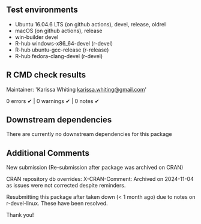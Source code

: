 
## Test environments

- Ubuntu 16.04.6 LTS (on github actions), devel, release, oldrel
- macOS (on github actions), release
- win-builder devel
- R-hub windows-x86_64-devel (r-devel)
- R-hub ubuntu-gcc-release (r-release)
- R-hub fedora-clang-devel (r-devel)

## R CMD check results

Maintainer: 'Karissa Whiting <karissa.whiting@gmail.com>' 

0 errors ✔ | 0 warnings ✔ | 0 notes ✔

## Downstream dependencies

There are currently no downstream dependencies for this package

## Additional Comments

New submission (Re-submission after package was archived on CRAN)

CRAN repository db overrides:
  X-CRAN-Comment: Archived on 2024-11-04 as issues were not corrected
      despite reminders.

Resubmitting this package after taken down (< 1 month ago) due to notes on r-devel-linux. These have been resolved. 

Thank you! 

